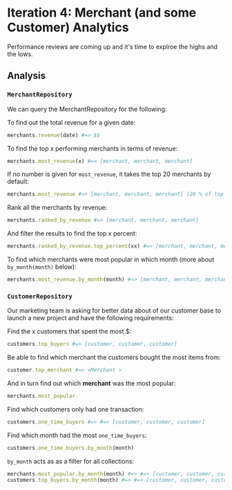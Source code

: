 # Iteration 4: Merchant (and some Customer) Analytics

Performance reviews are coming up and it's time to explroe the highs and the lows.

## Analysis

### `MerchantRepository`

We can query the MerchantRepository for the following:

To find out the total revenue for a given date:

```rb
merchants.revenue(date) #=> $$
```

To find the top x performing merchants in terms of revenue:  

```rb
merchants.most_revenue(x) #=> [merchant, merchant, merchant]
```

If no number is given for `most_revenue`, it takes the top 20 merchants by default:

```rb
merchants.most_revenue #=> [merchant, merchant, merchant] (20 % of top merchants by revenue)
```

Rank all the merchants by revenue:

```rb
merchants.ranked_by_revenue #=> [merchant, merchant, merchant]
```

And filter the results to find the top x percent:

```rb
merchants.ranked_by_revenue.top_percent(xx) #=> [merchant, merchant, merchant]
```

To find which merchants were most popular in which month (more about `by_month(month)` below):

```rb
merchants.most_revenue.by_month(month) #=> [merchant, merchant, merchant ]
```

### `CustomerRepository`

Our marketing team is asking for better data about of our customer base to launch a new project and have the following requirements:

Find the x customers that spent the most $:

```rb
customers.top_buyers #=> [customer, customer, customer]
```

Be able to find which merchant the customers bought the most items from:

```rb
customer.top_merchant #=> <Merchant >
```

And in turn find out which __merchant__ was the most popular:

```rb
merchants.most_popular
```

Find which customers only had one transaction:

```rb
customers.one_time_buyers #=> #=> [customer, customer, customer]
```

Find which month had the most `one_time_buyers`:

```rb
customers.one_time_buyers.by_month(month)
```

`by_month` acts as as a filter for all collections:  

```rb
merchants.most_popular.by_month(month) #=> #=> [customer, customer, customer]
customers.top_buyers.by_month(month) #=> #=> [customer, customer, customer]
```
